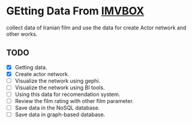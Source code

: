 # GEtting Data From [IMVBOX](https://imvbox.com/)
collect data of Iranian film and use the data for create Actor network and other works.


## TODO
- [x] Getting data.
- [x] Create actor network.
- [ ] Visualize the network using gephi.
- [ ] Visualize the network using BI tools. 
- [ ] Using this data for recomendation system.
- [ ] Review the film rating with other film parameter.
- [ ] Save data in the NoSQL database.
- [ ] Save data in graph-based database.
